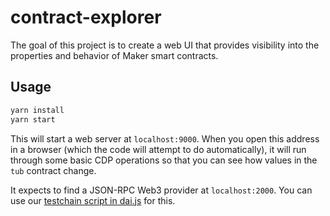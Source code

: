 # contract-explorer

The goal of this project is to create a web UI that provides visibility into the properties and behavior of Maker smart contracts.

## Usage

```js
yarn install
yarn start
```

This will start a web server at `localhost:9000`. When you open this address in a browser (which the code will attempt to do automatically), it will run through some basic CDP operations so that you can see how values in the `tub` contract change.

It expects to find a JSON-RPC Web3 provider at `localhost:2000`. You can use our [testchain script in dai.js](https://github.com/makerdao/dai.js/blob/dev/package.json#L46) for this.
